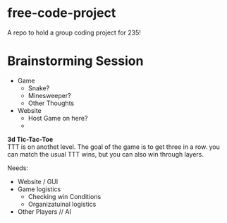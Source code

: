 # free-code-project
A repo to hold a group coding project for 235!

# Brainstorming Session  
- Game
  - Snake?
  - Minesweeper?
  - Other Thoughts
- Website
  - Host Game on here?
  - 

**3d Tic-Tac-Toe**  
TTT is on anothet level. The goal of the game is to get three in a row. you can match the usual TTT wins, but you can also win through layers.  

Needs:  
- Website / GUI
- Game logistics
  - Checking win Conditions
  - Organizatuinal logistics
- Other Players // AI
